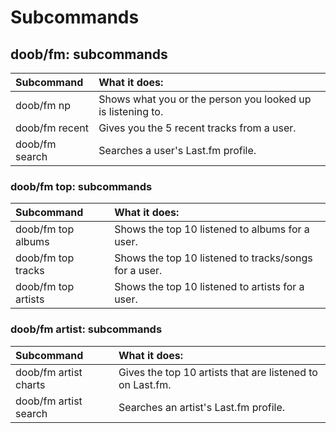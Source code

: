 # Subcommands

## doob/fm: subcommands

| Subcommand | What it does: |
| :--- | :--- |
| doob/fm np | Shows what you or the person you looked up is listening to. |
| doob/fm recent | Gives you the 5 recent tracks from a user. |
| doob/fm search | Searches a user's Last.fm profile. |

### doob/fm top: subcommands

| Subcommand | What it does: |
| :--- | :--- |
| doob/fm top albums | Shows the top 10 listened to albums for a user. |
| doob/fm top tracks | Shows the top 10 listened to tracks/songs for a user.  |
| doob/fm top artists | Shows the top 10 listened to artists for a user. |

### doob/fm artist: subcommands

| Subcommand | What it does: |
| :--- | :--- |
| doob/fm artist charts | Gives the top 10 artists that are listened to on Last.fm. |
| doob/fm artist search | Searches an artist's Last.fm profile. |

